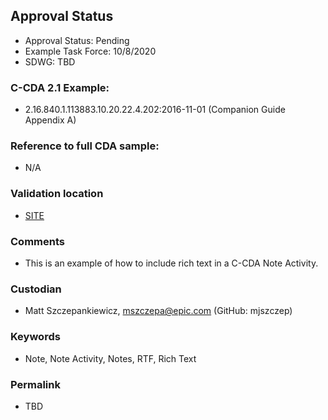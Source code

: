 ## Approval Status

* Approval Status: Pending
* Example Task Force: 10/8/2020
* SDWG: TBD

### C-CDA 2.1 Example:

* 2.16.840.1.113883.10.20.22.4.202:2016-11-01 (Companion Guide Appendix A)

### Reference to full CDA sample:

* N/A


### Validation location

* [SITE](https://sitenv.org/sandbox-ccda/ccda-validator)


### Comments

* This is an example of how to include rich text in a C-CDA Note Activity.

### Custodian

* Matt Szczepankiewicz, mszczepa@epic.com (GitHub: mjszczep)

### Keywords

* Note, Note Activity, Notes, RTF, Rich Text


### Permalink

* TBD
